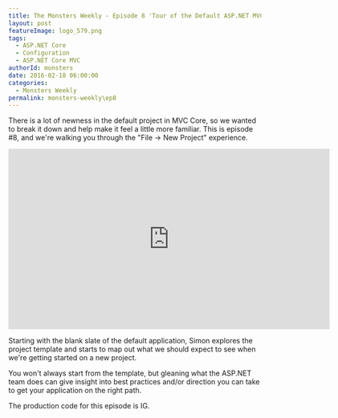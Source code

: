 ```yaml
---
title: The Monsters Weekly - Episode 8 'Tour of the Default ASP.NET MVC Project' 
layout: post
featureImage: logo_579.png
tags: 
  - ASP.NET Core
  - Configuration
  - ASP.NET Core MVC 
authorId: monsters
date: 2016-02-18 06:00:00
categories:
  - Monsters Weekly
permalink: monsters-weekly\ep8
---
```


There is a lot of newness in the default project in MVC Core, so we wanted to break it down and help make it feel a little more familiar. This is episode #8, and we're walking you through the "File -> New Project" experience.

<!-- more -->

<iframe src="https://channel9.msdn.com/Series/aspnetmonsters/Episode-8-Tour-of-the-Default-ASPNET-MVC-Project/player" width="640" height="360" allowFullScreen frameBorder="0"></iframe>

Starting with the blank slate of the default application, Simon explores the project template and starts to map out what we should expect to see when we're getting started on a new project. 

You won't always start from the template, but gleaning what the ASP.NET team does can give insight into best practices and/or direction you can take to get your application on the right path.

The production code for this episode is IG.
